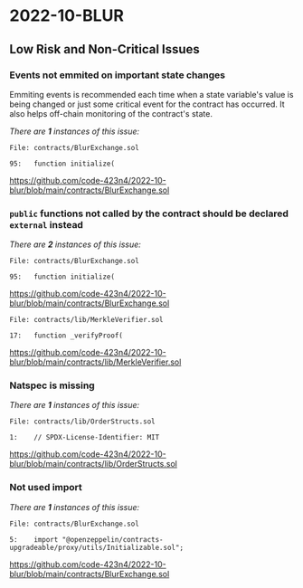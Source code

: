 # 2022-10-BLUR

## Low Risk and Non-Critical Issues

### Events not emmited on important state changes

Emmiting events is recommended each time when a state variable's value is being changed or just some critical event for the contract has occurred. It also helps off-chain monitoring of the contract's state.

_There are **1** instances of this issue:_

```solidity
File: contracts/BlurExchange.sol

95:   function initialize(
```

https://github.com/code-423n4/2022-10-blur/blob/main/contracts/BlurExchange.sol

### `public` functions not called by the contract should be declared `external` instead

_There are **2** instances of this issue:_

```solidity
File: contracts/BlurExchange.sol

95:   function initialize(
```

https://github.com/code-423n4/2022-10-blur/blob/main/contracts/BlurExchange.sol

```solidity
File: contracts/lib/MerkleVerifier.sol

17:   function _verifyProof(
```

https://github.com/code-423n4/2022-10-blur/blob/main/contracts/lib/MerkleVerifier.sol

### Natspec is missing

_There are **1** instances of this issue:_

```solidity
File: contracts/lib/OrderStructs.sol

1:    // SPDX-License-Identifier: MIT
```

https://github.com/code-423n4/2022-10-blur/blob/main/contracts/lib/OrderStructs.sol

### Not used import

_There are **1** instances of this issue:_

```solidity
File: contracts/BlurExchange.sol

5:    import "@openzeppelin/contracts-upgradeable/proxy/utils/Initializable.sol";
```

https://github.com/code-423n4/2022-10-blur/blob/main/contracts/BlurExchange.sol
